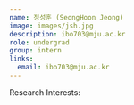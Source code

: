 ```yaml
---
name: 정성훈 (SeongHoon Jeong)
image: images/jsh.jpg
description: ibo703@mju.ac.kr
role: undergrad
group: intern
links:
  email: ibo703@mju.ac.kr
---
```


Research Interests:

